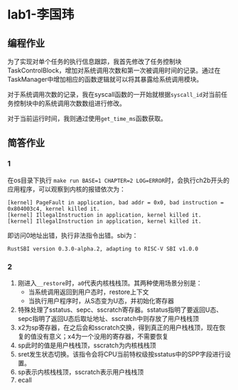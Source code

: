 # lab1-李国玮

## 编程作业

为了实现对单个任务的执行信息跟踪，我首先修改了任务控制块TaskControlBlock，增加对系统调用次数和第一次被调用时间的记录。通过在TaskManager中增加相应的函数逻辑就可以将其暴露给系统调用模块。

对于系统调用次数的记录，我在syscall函数的一开始就根据`syscall_id`对当前任务控制块中的系统调用次数数组进行修改。

对于当前运行时间，我则通过使用`get_time_ms`函数获取。

## 简答作业

### 1

在os目录下执行 `make run BASE=1 CHAPTER=2 LOG=ERROR`时，会执行ch2b开头的应用程序，可以观察到内核的报错依次为：

```
[kernel] PageFault in application, bad addr = 0x0, bad instruction = 0x804003c4, kernel killed it.
[kernel] IllegalInstruction in application, kernel killed it.
[kernel] IllegalInstruction in application, kernel killed it.
```

即访问0地址出错，执行非法指令出错。sbi为：

```
RustSBI version 0.3.0-alpha.2, adapting to RISC-V SBI v1.0.0
```

### 2

1. 刚进入`__restore`时，`a0`代表内核栈栈顶。其两种使用场景分别是：
   * 当系统调用返回到用户态时，restore上下文
   * 当执行用户程序时，从S态变为U态，并初始化寄存器
2. 特殊处理了sstatus、sepc、sscratch寄存器。sstatus指明了要返回U态、sepc指明了返回U态后取址地址、sscratch中则存放了用户栈栈顶
3. x2为sp寄存器，在之后会和sscratch交换，得到真正的用户栈栈顶，现在恢复的值没有意义；x4为一个没用的寄存器，不需要恢复
4. sp此时的值是用户栈栈顶，sscratch为内核栈栈顶
5. sret发生状态切换。该指令会将CPU当前特权级按sstatus中的SPP字段进行设置。
6. sp表示内核栈栈顶，sscratch表示用户栈栈顶
7. ecall